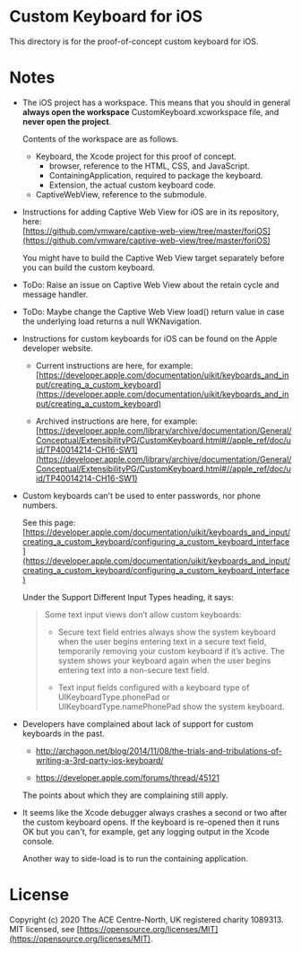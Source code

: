 Custom Keyboard for iOS
=======================
This directory is for the proof-of-concept custom keyboard for iOS.

Notes
=====
-   The iOS project has a workspace. This means that you should in general
    **always open the workspace** CustomKeyboard.xcworkspace file, and **never
    open the project**.

    Contents of the workspace are as follows.

    -   Keyboard, the Xcode project for this proof of concept.
        -   browser, reference to the HTML, CSS, and JavaScript.
        -   ContainingApplication, required to package the keyboard.
        -   Extension, the actual custom keyboard code.
    -   CaptiveWebView, reference to the submodule.

-   Instructions for adding Captive Web View for iOS are in its repository,
    here:  
    [https://github.com/vmware/captive-web-view/tree/master/foriOS](https://github.com/vmware/captive-web-view/tree/master/foriOS)

    You might have to build the Captive Web View target separately before you
    can build the custom keyboard.

-   ToDo: Raise an issue on Captive Web View about the retain cycle and message
    handler.

-   ToDo: Maybe change the Captive Web View load() return value in case the
    underlying load returns a null WKNavigation.

-   Instructions for custom keyboards for iOS can be found on the Apple
    developer website.

    -   Current instructions are here, for example:  
        [https://developer.apple.com/documentation/uikit/keyboards_and_input/creating_a_custom_keyboard](https://developer.apple.com/documentation/uikit/keyboards_and_input/creating_a_custom_keyboard)

    -   Archived instructions are here, for example:  
        [https://developer.apple.com/library/archive/documentation/General/Conceptual/ExtensibilityPG/CustomKeyboard.html#//apple_ref/doc/uid/TP40014214-CH16-SW1](https://developer.apple.com/library/archive/documentation/General/Conceptual/ExtensibilityPG/CustomKeyboard.html#//apple_ref/doc/uid/TP40014214-CH16-SW1)

-   Custom keyboards can't be used to enter passwords, nor phone numbers.

    See this page:  
    [https://developer.apple.com/documentation/uikit/keyboards_and_input/creating_a_custom_keyboard/configuring_a_custom_keyboard_interface](https://developer.apple.com/documentation/uikit/keyboards_and_input/creating_a_custom_keyboard/configuring_a_custom_keyboard_interface)

    Under the Support Different Input Types heading, it says:

    >   Some text input views don’t allow custom keyboards:
    >
    >   -   Secure text field entries always show the system keyboard when the
    >       user begins entering text in a secure text field, temporarily
    >       removing your custom keyboard if it’s active. The system shows your
    >       keyboard again when the user begins entering text into a non-secure
    >       text field.
    >
    >   -   Text input fields configured with a keyboard type of
    >       UIKeyboardType.phonePad or UIKeyboardType.namePhonePad show the
    >       system keyboard.

-   Developers have complained about lack of support for custom keyboards in the
    past.

    -   http://archagon.net/blog/2014/11/08/the-trials-and-tribulations-of-writing-a-3rd-party-ios-keyboard/

    -   https://developer.apple.com/forums/thread/45121

    The points about which they are complaining still apply.

-   It seems like the Xcode debugger always crashes a second or two after the
    custom keyboard opens. If the keyboard is re-opened then it runs OK but you
    can't, for example, get any logging output in the Xcode console.

    Another way to side-load is to run the containing application.

License
=======
Copyright (c) 2020 The ACE Centre-North, UK registered charity 1089313.  
MIT licensed, see
[https://opensource.org/licenses/MIT](https://opensource.org/licenses/MIT).
